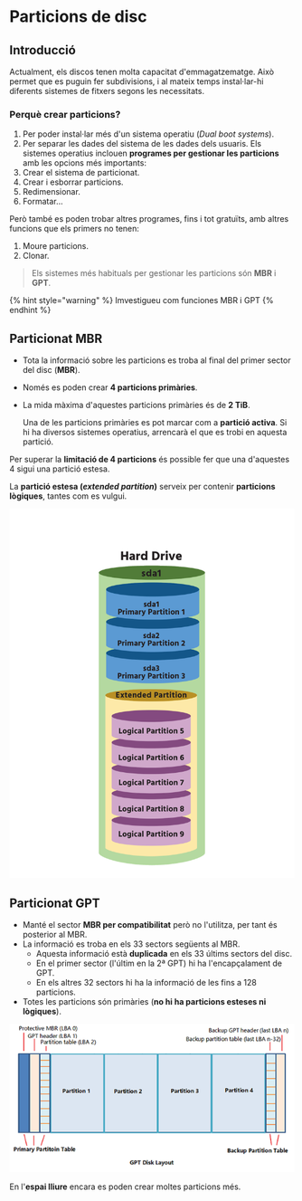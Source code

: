 # Particions de disc

## Introducció

Actualment, els discos tenen molta capacitat d'emmagatzematge. Això permet que es puguin fer subdivisions, i al mateix temps instal·lar-hi diferents sistemes de fitxers segons les necessitats.

### **Perquè crear particions?**

1. Per poder instal·lar més d'un sistema operatiu (_Dual boot systems_).
2. Per separar les dades del sistema de les dades dels usuaris. Els sistemes operatius inclouen **programes per gestionar les particions** amb les opcions més importants:
3. Crear el sistema de particionat.
4. Crear i esborrar particions.
5. Redimensionar.
6. Formatar...

Però també es poden trobar altres programes, fins i tot gratuïts, amb altres funcions que els primers no tenen:

1. Moure particions.
2. Clonar.

> Els sistemes més habituals per gestionar les particions són **MBR** i **GPT**.

{% hint style="warning" %}
Imvestigueu com funciones MBR i GPT
{% endhint %}

## Particionat MBR

* Tota la informació sobre les particions es troba al final del primer sector del disc (**MBR**).
* Només es poden crear **4 particions primàries**.
*   La mida màxima d'aquestes particions primàries és de **2 TiB**.

    Una de les particions primàries es pot marcar com a **partició activa**. Si hi ha diversos sistemes operatius, arrencarà el que es trobi en aquesta partició.

Per superar la **limitació de 4 particions** és possible fer que una d'aquestes 4 sigui una partició estesa.

La **partició estesa (**_**extended partition**_**)** serveix per contenir **particions lògiques**, tantes com es vulgui.

![](../.gitbook/assets/mbr2.png)

## Particionat GPT

* Manté el sector **MBR per compatibilitat** però no l'utilitza, per tant és posterior al MBR.
* La informació es troba en els 33 sectors següents al MBR.
  * Aquesta informació està **duplicada** en els 33 últims sectors del disc.
  * En el primer sector (l'últim en la 2ª GPT) hi ha l'encapçalament de GPT.
  * En els altres 32 sectors hi ha la informació de les fins a 128 particions.
* Totes les particions són primàries (**no hi ha particions esteses ni lògiques**).

![Esquema GPT](../.gitbook/assets/parti.png)

En l'**espai lliure** encara es poden crear moltes particions més.
